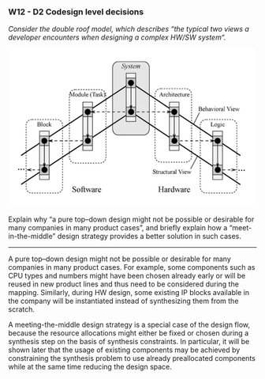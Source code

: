 ### W12 - D2 Codesign level decisions


*Consider the double roof model, which describes “the typical two views a developer encounters when designing a complex HW/SW system“.*

<img src="/other%20resources/images/doubleroof.png" alt="drawing" width="500"/>


Explain why “a pure top–down design might not be possible or desirable for many companies in many product cases”, and briefly explain how a “meet-in-the-middle” design strategy provides a better solution in such cases.


----

A pure top–down design might not be possible or desirable for many companies in many product cases. For example, some components such as CPU types and numbers might have been chosen already early or will be reused in new product lines and thus need to be considered during the mapping. Similarly, during HW design, some existing IP blocks available in the company will be instantiated instead of synthesizing them from the scratch.

A meeting-the-middle design strategy is a special case of the design flow, because the resource allocations might either be fixed or chosen during a synthesis step on the basis of synthesis constraints. In particular, it will be shown later that the usage of existing components may be achieved by constraining the synthesis problem to use already preallocated components while at the same time reducing the design space.
